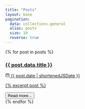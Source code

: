 ```yaml
---
title: "Posts"
layout: base
pagination:
  data: collections.general
  alias: posts
  size: 10
  reverse: true
---
```


<div class="blog-posts">
{% for post in posts %}
  <a href="{{ post.url | url }}" class="card-container">
    <div class="post-content card">
      <h3>{{ post.data.title }}</h3>
      <div class="description description-date">
        <p class="inline-card"><svg stroke="currentColor" fill="none" stroke-width="0" viewBox="0 0 24 24" class="text-lg" height="1em" width="1em" xmlns="http://www.w3.org/2000/svg"><path stroke-linecap="round" stroke-linejoin="round" stroke-width="2" d="M8 7V3m8 4V3m-9 8h10M5 21h14a2 2 0 002-2V7a2 2 0 00-2-2H5a2 2 0 00-2 2v12a2 2 0 002 2z"></path></svg>  {{ post.date | shortenedJSDate }}</p>
      </div>
      <p>{% excerpt post %}</p>
      <button class="read-more-button">Read more...</button>
    </div>
  </a>
{% endfor %}
</div>